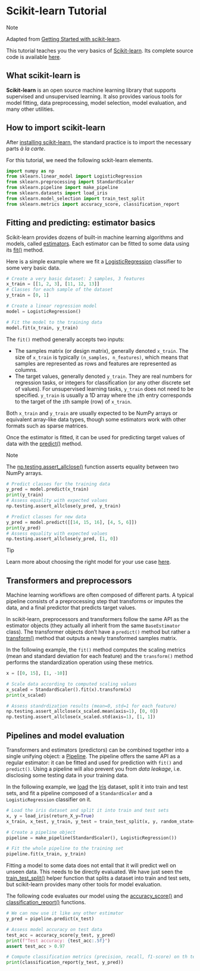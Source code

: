 # Scikit-learn Tutorial

> [!NOTE]
> Adapted from [Getting Started with scikit-learn](https://scikit-learn.org/stable/getting_started.html).

This tutorial teaches you the very basics of [Scikit-learn](https://scikit-learn.org/stable/index.html). Its complete source code is available [here](test_scikit_learn.py).

## What scikit-learn is

**Scikit-learn** is an open source machine learning library that supports supervised and unsupervised learning. It also provides various tools for model fitting, data preprocessing, model selection, model evaluation, and many other utilities.

## How to import scikit-learn

After [installing scikit-learn](https://scikit-learn.org/stable/install.html), the standard practice is to import the necessary parts *à la carte*.

For this tutorial, we need the following sckit-learn elements.

```python
import numpy as np
from sklearn.linear_model import LogisticRegression
from sklearn.preprocessing import StandardScaler
from sklearn.pipeline import make_pipeline
from sklearn.datasets import load_iris
from sklearn.model_selection import train_test_split
from sklearn.metrics import accuracy_score, classification_report
```

## Fitting and predicting: estimator basics

Scikit-learn provides dozens of built-in machine learning algorithms and models, called [estimators](https://scikit-learn.org/stable/glossary.html#term-estimators). Each estimator can be fitted to some data using its [fit()](https://scikit-learn.org/stable/glossary.html#term-fit) method.

Here is a simple example where we fit a [LogisticRegression](https://scikit-learn.org/stable/modules/generated/sklearn.linear_model.LogisticRegression.html) classifier to some very basic data.

```python
# Create a very basic dataset: 2 samples, 3 features
x_train = [[1, 2, 3], [11, 12, 13]]
# Classes for each sample of the dataset
y_train = [0, 1]

# Create a linear regression model
model = LogisticRegression()

# Fit the model to the training data
model.fit(x_train, y_train)
```

The `fit()` method generally accepts two inputs:

- The samples matrix (or design matrix), generally denoted `x_train`. The size of `x_train` is typically `(n_samples, n_features)`, which means that samples are represented as rows and features are represented as columns.
- The target values, generally denoted `y_train`. They are real numbers for regression tasks, or integers for classification (or any other discrete set of values). For unsupervised learning tasks, `y_train` does not need to be specified. `y_train` is usually a 1D array where the `i`th entry corresponds to the target of the `i`th sample (row) of `x_train`.

Both `x_train` and `y_train` are usually expected to be NumPy arrays or equivalent array-like data types, though some estimators work with other formats such as sparse matrices.

Once the estimator is fitted, it can be used for predicting target values of data with the [predict()](https://scikit-learn.org/stable/glossary.html#term-predict) method.

> [!NOTE]
> The [np.testing.assert_allclose()](https://numpy.org/doc/2.2/reference/generated/numpy.testing.assert_allclose.html#numpy.testing.assert_allclose) function asserts equality between two NumPy arrays.

```python
# Predict classes for the training data
y_pred = model.predict(x_train)
print(y_train)
# Assess equality with expected values
np.testing.assert_allclose(y_pred, y_train)

# Predict classes for new data
y_pred = model.predict([[14, 15, 16], [4, 5, 6]])
print(y_pred)
# Assess equality with expected values
np.testing.assert_allclose(y_pred, [1, 0])
```

> [!TIP]
> Learn more about choosing the right model for your use case [here](https://scikit-learn.org/stable/machine_learning_map.html#ml-map).

## Transformers and preprocessors

Machine learning workflows are often composed of different parts. A typical pipeline consists of a preprocessing step that transforms or imputes the data, and a final predictor that predicts target values.

In scikit-learn, preprocessors and transformers follow the same API as the estimator objects (they actually all inherit from the same `BaseEstimator` class). The transformer objects don’t have a `predict()` method but rather a [transform()](https://scikit-learn.org/stable/glossary.html#term-transform) method that outputs a newly transformed samples matrix.

In the following example, the `fit()` method computes the scaling metrics (mean and standard deviation for each feature) and the `transform()` method performs the standardization operation using these metrics.

```python
x = [[0, 15], [1, -10]]

# Scale data according to computed scaling values
x_scaled = StandardScaler().fit(x).transform(x)
print(x_scaled)

# Assess standrdization results (mean=0, std=1 for each feature)
np.testing.assert_allclose(x_scaled.mean(axis=1), [0, 0])
np.testing.assert_allclose(x_scaled.std(axis=1), [1, 1])
```

## Pipelines and model evaluation

Transformers and estimators (predictors) can be combined together into a single unifying object: a [Pipeline](https://scikit-learn.org/stable/modules/generated/sklearn.pipeline.Pipeline.html#sklearn.pipeline.Pipeline). The pipeline offers the same API as a regular estimator: it can be fitted and used for prediction with `fit()` and `predict()`. Using a pipeline will also prevent you from *data leakage*, i.e. disclosing some testing data in your training data.

In the following example, we [load](https://scikit-learn.org/stable/datasets.html#datasets) the [Iris](https://archive.ics.uci.edu/dataset/53/iris) dataset, split it into train and test sets, and fit a pipeline composed of a `StandardScaler` and a `LogisticRegression` classifier on it.

```python
# Load the iris dataset and split it into train and test sets
x, y = load_iris(return_X_y=True)
x_train, x_test, y_train, y_test = train_test_split(x, y, random_state=0)

# Create a pipeline object
pipeline = make_pipeline(StandardScaler(), LogisticRegression())

# Fit the whole pipeline to the training set
pipeline.fit(x_train, y_train)
```

Fitting a model to some data does not entail that it will predict well on unseen data. This needs to be directly evaluated. We have just seen the [train_test_split()](https://scikit-learn.org/stable/modules/generated/sklearn.model_selection.train_test_split.html#sklearn.model_selection.train_test_split) helper function that splits a dataset into train and test sets, but scikit-learn provides many other tools for model evaluation.

The following code evaluates our model using the [accuracy_score()](https://scikit-learn.org/stable/modules/generated/sklearn.metrics.accuracy_score.html) and [classification_report()](https://scikit-learn.org/stable/modules/generated/sklearn.metrics.classification_report.html) functions.

```python
# We can now use it like any other estimator
y_pred = pipeline.predict(x_test)

# Assess model accuracy on test data
test_acc = accuracy_score(y_test, y_pred)
print(f"Test accuracy: {test_acc:.5f}")
assert test_acc > 0.97

# Compute classification metrics (precision, recall, f1-score) on th test set
print(classification_report(y_test, y_pred))
```
